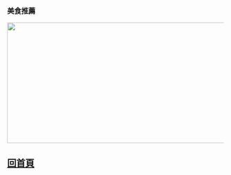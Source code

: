 <html>
  
<h3>美食推薦</h3>

<a href="http://www.china.org.cn/top10/2011-08/05/content_23143593_4.htm">
 <img id="comp-ja6kq5fb1imgimage" style="width: 560px; height: 280px;" data-type="image" src="http://images.china.cn/attachement/jpg/site1007/20110804/0013729e78490fa4c43412.jpg"></a>

<h2><a href="https://gary7lu.github.io/Food/">回首頁</a></h2>


